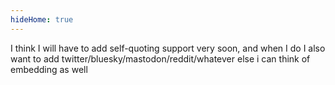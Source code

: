 ```yaml
---
hideHome: true
---
```

I think I will have to add self-quoting support very soon, and when I do I also want to add twitter/bluesky/mastodon/reddit/whatever else i can think of embedding as well